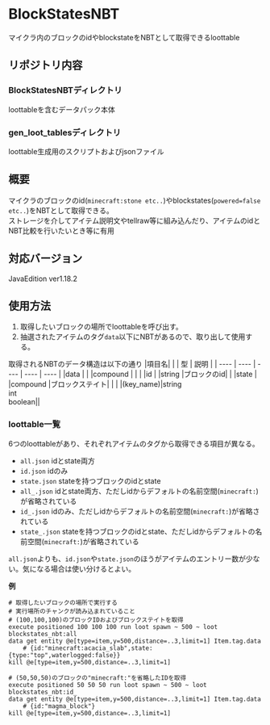 # BlockStatesNBT
マイクラ内のブロックのidやblockstateをNBTとして取得できるloottable  
## リポジトリ内容
### BlockStatesNBTディレクトリ
loottableを含むデータパック本体
### gen_loot_tablesディレクトリ
loottable生成用のスクリプトおよびjsonファイル
## 概要
マイクラのブロックのid(`minecraft:stone etc..`)やblockstates(`powered=false etc..`)をNBTとして取得できる。  
ストレージを介してアイテム説明文やtellraw等に組み込んだり、アイテムのidとNBT比較を行いたいとき等に有用
## 対応バージョン
JavaEdition ver1.18.2
## 使用方法
1. 取得したいブロックの場所でloottableを呼び出す。
2. 抽選されたアイテムのタグ`data`以下にNBTがあるので、取り出して使用する。  

取得されるNBTのデータ構造は以下の通り
|項目名|      |          |  型                    |  説明 |
| ---- | ---- | ----     | ----                   | ---- |
|data  |      |          |compound                |      |
|      |id    |          |string                  |ブロックのid|
|      |state |          |compound                |ブロックステイト|
|      |      |(key_name)|string<br>int<br>boolean||

### loottable一覧
6つのloottableがあり、それぞれアイテムのタグから取得できる項目が異なる。
- `all.json` idとstate両方
- `id.json` idのみ
- `state.json` stateを持つブロックのidとstate
- `all_.json` idとstate両方、ただしidからデフォルトの名前空間(`minecraft:`)が省略されている
- `id_.json` idのみ、ただしidからデフォルトの名前空間(`minecraft:`)が省略されている
- `state_.json` stateを持つブロックのidとstate、ただしidからデフォルトの名前空間(`minecraft:`)が省略されている

`all.json`よりも、`id.json`や`state.json`のほうがアイテムのエントリー数が少ない。気になる場合は使い分けるとよい。

**例**
```mcfunction
# 取得したいブロックの場所で実行する
# 実行場所のチャンクが読み込まれていること
# (100,100,100)のブロックIDおよびブロックステイトを取得
execute positioned 100 100 100 run loot spawn ~ 500 ~ loot blockstates_nbt:all
data get entity @e[type=item,y=500,distance=..3,limit=1] Item.tag.data
    # {id:"minecraft:acacia_slab",state:{type:"top",waterlogged:false}}
kill @e[type=item,y=500,distance=..3,limit=1]
```
```mcfunction
# (50,50,50)のブロックの"minecraft:"を省略したIDを取得
execute positioned 50 50 50 run loot spawn ~ 500 ~ loot blockstates_nbt:id_
data get entity @e[type=item,y=500,distance=..3,limit=1] Item.tag.data
    # {id:"magma_block"}
kill @e[type=item,y=500,distance=..3,limit=1]
```
